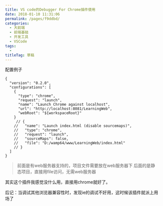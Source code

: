 ```yaml
---
title: VS code的Debugger For Chrome插件使用
date: 2018-01-10 11:31:06
permalink: /pages/f9ddbd/
categories: 
  - 大前端
  - 前端基础
  - 开发工具
  - VSCode
tags: 
  - 
titleTag: 草稿
---
```


配置例子

```
{
  "version": "0.2.0",
  "configurations": [
    {
      "type": "chrome",
      "request": "launch",
      "name": "Launch Chrome against localhost",
      "url": "http://localhost:8081/LearningWeb",
      "webRoot": "${workspaceRoot}"
    }
     // {
    //   "name": "Launch index.html (disable sourcemaps)",
    //   "type": "chrome",
    //   "request": "launch",
    //   "sourceMaps": false,
    //   "file": "D:/wamp64/www/LearningWeb/index.html"
    // } 
  ]
}
```

>前面是有web服务器支持的，项目文件需要放在web服务器下
>后面的是静态项目，直接用file访问，无需web服务器

其实这个插件我感觉没什么用，直接用chrome就好了。

后记：当调试其他浏览器兼容性时，发现ie的调试不好用，这时候该插件就派上用场了